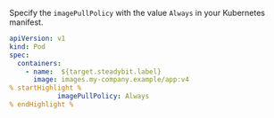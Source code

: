 Specify the <Code inline>imagePullPolicy</Code> with the value ```Always``` in your Kubernetes manifest.

```yaml
apiVersion: v1
kind: Pod
spec:
  containers:
    - name:  ${target.steadybit.label}
      image: images.my-company.example/app:v4
% startHighlight %
			imagePullPolicy: Always
% endHighlight %

```
